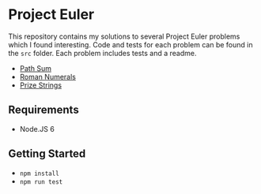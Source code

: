# Project Euler
This repository contains my solutions to several Project Euler problems which I found interesting.  Code and tests for each problem can be found in the `src` folder.  Each problem includes tests and a readme.

* [Path Sum](src/path-sum/README.md)
* [Roman Numerals](src/roman-numerals/README.md)
* [Prize Strings](src/prize-strings/README.md)

## Requirements

* Node.JS 6

## Getting Started

* `npm install`
* `npm run test`

